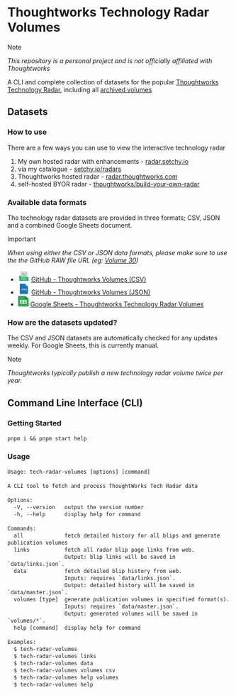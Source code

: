 # Thoughtworks Technology Radar Volumes

> [!NOTE]  
> _This repository is a personal project and is not officially affiliated with Thoughtworks_

A CLI and complete collection of datasets for the popular [Thoughtworks Technology Radar][tw-radar], including all [archived volumes][tw-archive]

## Datasets

### How to use

There are a few ways you can use to view the interactive technology radar

1.  My own hosted radar with enhancements - [radar.setchy.io][setchy-radar]
2.  via my catalogue - [setchy.io/radars][setchy-radars]
3.  Thoughtworks hosted radar - [radar.thoughtworks.com][tw-byor]
4.  self-hosted BYOR radar - [thoughtworks/build-your-own-radar][github-byor]

### Available data formats

The technology radar datasets are provided in three formats; CSV, JSON and a combined Google Sheets document.

> [!IMPORTANT]
> _When using either the CSV or JSON data formats, please make sure to use the the GitHub RAW file URL (eg: [Volume 30][volumes-latest-csv])_

-   <img src="./assets/icons/csv.png" width="26" height="26" alt="CSV"></img> [GitHub - Thoughtworks Volumes (CSV)][volumes-csv]
-   <img src="./assets/icons/json.png" width="26" height="26" alt="JSON"></img> [GitHub - Thoughtworks Volumes (JSON)][volumes-json]
-   <img src="./assets/icons/google-sheets.svg" width="24" height="24" alt="Google Sheets" /> [Google Sheets - Thoughtworks Technology Radar Volumes][volumes-google-sheets]


### How are the datasets updated?

The CSV and JSON datasets are automatically checked for any updates weekly.  For Google Sheets, this is currently manual.

> [!NOTE]
> _Thoughtworks typically publish a new technology radar volume twice per year._

## Command Line Interface (CLI)

### Getting Started

```
pnpm i && pnpm start help
```

### Usage

```
Usage: tech-radar-volumes [options] [command]

A CLI tool to fetch and process ThoughtWorks Tech Radar data

Options:
  -V, --version   output the version number
  -h, --help      display help for command

Commands:
  all             fetch detailed history for all blips and generate publication volumes
  links           fetch all radar blip page links from web.
                  Output: blip links will be saved in `data/links.json`.
  data            fetch detailed blip history from web.
                  Inputs: requires `data/links.json`.
                  Output: detailed history will be saved in `data/master.json`.
  volumes [type]  generate publication volumes in specified format(s).
                  Inputs: requires `data/master.json`.
                  Output: generated volumes will be saved in `volumes/*`.
  help [command]  display help for command

Examples:
  $ tech-radar-volumes
  $ tech-radar-volumes links
  $ tech-radar-volumes data
  $ tech-radar-volumes volumes csv
  $ tech-radar-volumes help volumes
  $ tech-radar-volumes help
```

<!-- LINK LABELS -->
<!-- Web -->
[setchy-radar]: https://radar.setchy.io
[setchy-radars]: https://setchy.io/radars

<!-- Volumes -->
[volumes-latest-csv]: https://raw.githubusercontent.com/setchy/thoughtworks-tech-radar-volumes/main/volumes/csv/Thoughtworks%20Technology%20Radar%20Volume%2030%20(Apr%202024).csv
[volumes-csv]: https://github.com/setchy/thoughtworks-tech-radar-volumes/tree/main/volumes/csv
[volumes-json]: https://github.com/setchy/thoughtworks-tech-radar-volumes/tree/main/volumes/json
[volumes-google-sheets]: https://docs.google.com/spreadsheets/d/1VRXOw7EUGBIeM8Khd5GFocxOWT59HRJtqs9-WbB61FI/edit?usp=sharing

<!-- Thoughtworks -->
[tw-archive]: https://www.thoughtworks.com/radar/archive
[tw-byor]: https://radar.thoughtworks.com/
[tw-radar]: https://www.thoughtworks.com/radar
[github-byor]: https://github.com/thoughtworks/build-your-own-radar
